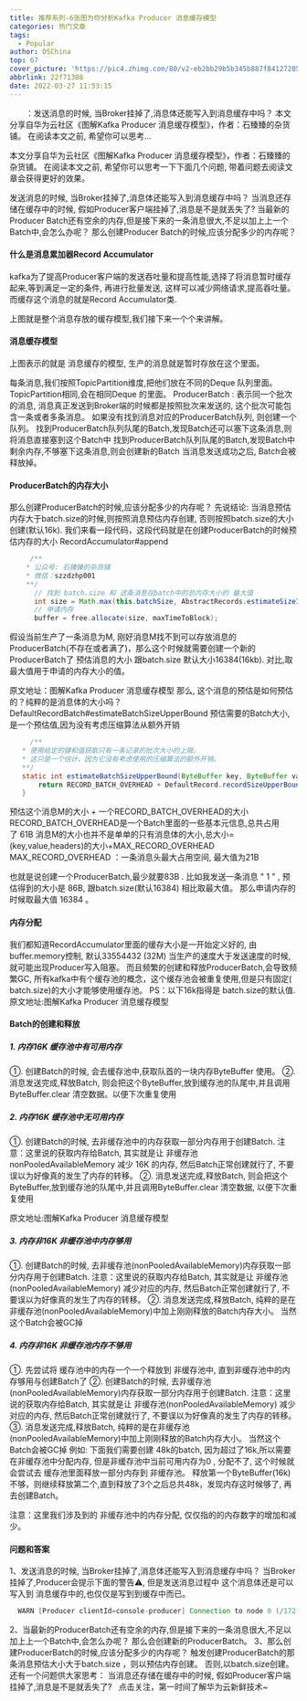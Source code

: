```yaml
---
title: 推荐系列-6张图为你分析Kafka Producer 消息缓存模型
categories: 热门文章
tags:
  - Popular
author: OSChina
top: 67
cover_picture: 'https://pic4.zhimg.com/80/v2-eb2bb29b5b345b887f84127205bf34b7_720w.jpg'
abbrlink: 22f71308
date: 2022-03-27 11:53:15
---
```


&emsp;&emsp;：发送消息的时候, 当Broker挂掉了,消息体还能写入到消息缓存中吗？ 本文分享自华为云社区《图解Kafka Producer 消息缓存模型》，作者：石臻臻的杂货铺。 在阅读本文之前, 希望你可以思考...
<!-- more -->

                                                                                                                    
                                                                                                     
本文分享自华为云社区《图解Kafka Producer 消息缓存模型》，作者：石臻臻的杂货铺。 
在阅读本文之前, 希望你可以思考一下下面几个问题, 带着问题去阅读文章会获得更好的效果。 
 
 发送消息的时候, 当Broker挂掉了,消息体还能写入到消息缓存中吗？ 
 当消息还存储在缓存中的时候, 假如Producer客户端挂掉了,消息是不是就丢失了? 
 当最新的Producer Batch还有空余的内存,但是接下来的一条消息很大,不足以加上上一个Batch中,会怎么办呢？ 
 那么创建Producer Batch的时候,应该分配多少的内存呢？ 
 
 
#### 什么是消息累加器Record Accumulator 
kafka为了提高Producer客户端的发送吞吐量和提高性能,选择了将消息暂时缓存起来,等到满足一定的条件, 再进行批量发送, 这样可以减少网络请求,提高吞吐量。 
而缓存这个消息的就是Record Accumulator类. 
 
上图就是整个消息存放的缓存模型,我们接下来一个个来讲解。 
 
#### 消息缓存模型 
 
上图表示的就是 消息缓存的模型, 生产的消息就是暂时存放在这个里面。 
 
 每条消息,我们按照TopicPartition维度,把他们放在不同的Deque<ProducerBatch> 队列里面。 TopicPartition相同,会在相同Deque<ProducerBatch> 的里面。 
 ProducerBatch : 表示同一个批次的消息, 消息真正发送到Broker端的时候都是按照批次来发送的, 这个批次可能包含一条或者多条消息。 
 如果没有找到消息对应的ProducerBatch队列, 则创建一个队列。 
 找到ProducerBatch队列队尾的Batch,发现Batch还可以塞下这条消息,则将消息直接塞到这个Batch中 
 找到ProducerBatch队列队尾的Batch,发现Batch中剩余内存,不够塞下这条消息,则会创建新的Batch 
 当消息发送成功之后, Batch会被释放掉。 
 
 
#### ProducerBatch的内存大小 
那么创建ProducerBatch的时候,应该分配多少的内存呢？ 
先说结论: 当消息预估内存大于batch.size的时候,则按照消息预估内存创建, 否则按照batch.size的大小创建(默认16k). 
我们来看一段代码，这段代码就是在创建ProducerBatch的时候预估内存的大小 
RecordAccumulator#append 
 
  
 ```java 
      /**
     * 公众号: 石臻臻的杂货铺
     * 微信：szzdzhp001
     **/
       // 找到 batch.size 和 这条消息在batch中的总内存大小的 最大值
       int size = Math.max(this.batchSize, AbstractRecords.estimateSizeInBytesUpperBound(maxUsableMagic, compression, key, value, headers));
       // 申请内存
       buffer = free.allocate(size, maxTimeToBlock);
  ``` 
  
 
 
 假设当前生产了一条消息为M, 刚好消息M找不到可以存放消息的ProducerBatch(不存在或者满了)，那么这个时候就需要创建一个新的ProducerBatch了 
 预估消息的大小 跟batch.size 默认大小16384(16kb). 对比,取最大值用于申请的内存大小的值。 
 
原文地址：图解Kafka Producer 消息缓存模型 
那么, 这个消息的预估是如何预估的？纯粹的是消息体的大小吗？ 
DefaultRecordBatch#estimateBatchSizeUpperBound 
预估需要的Batch大小,是一个预估值,因为没有考虑压缩算法从额外开销 
 
  
 ```java 
      /**
    * 使用给定的键和值获取只有一条记录的批次大小的上限。
    * 这只是一个估计，因为它没有考虑使用的压缩算法的额外开销。
    **/
    static int estimateBatchSizeUpperBound(ByteBuffer key, ByteBuffer value, Header[] headers) {
        return RECORD_BATCH_OVERHEAD + DefaultRecord.recordSizeUpperBound(key, value, headers);
    }

  ``` 
  
 
 
 预估这个消息M的大小 + 一个RECORD_BATCH_OVERHEAD的大小 
 RECORD_BATCH_OVERHEAD是一个Batch里面的一些基本元信息,总共占用了 61B 
 消息M的大小也并不是单单的只有消息体的大小,总大小=(key,value,headers)的大小+MAX_RECORD_OVERHEAD 
 MAX_RECORD_OVERHEAD ：一条消息头最大占用空间, 最大值为21B 
 
也就是说创建一个ProducerBatch,最少就要83B . 
比如我发送一条消息 " 1 " , 预估得到的大小是 86B, 跟batch.size(默认16384) 相比取最大值。 那么申请内存的时候取最大值 16384 。 
 
#### 内存分配 
我们都知道RecordAccumulator里面的缓存大小是一开始定义好的, 由buffer.memory控制, 默认33554432 (32M) 
当生产的速度大于发送速度的时候,就可能出现Producer写入阻塞。 
而且频繁的创建和释放ProducerBatch,会导致频繁GC, 所有kafka中有个缓存池的概念，这个缓存池会被重复使用,但是只有固定( batch.size)的大小才能够使用缓存池。 
PS：以下16k指得是 batch.size的默认值. 
原文地址:图解Kafka Producer 消息缓存模型 
 
#### Batch的创建和释放 
 
##### 1. 内存16K 缓存池中有可用内存 
①. 创建Batch的时候, 会去缓存池中,获取队首的一块内存ByteBuffer 使用。 
②. 消息发送完成,释放Batch, 则会把这个ByteBuffer,放到缓存池的队尾中,并且调用ByteBuffer.clear 清空数据。以便下次重复使用 
 
 
##### 2. 内存16K 缓存池中无可用内存 
①. 创建Batch的时候, 去非缓存池中的内存获取一部分内存用于创建Batch. 注意：这里说的获取内存给Batch, 其实就是让 非缓存池nonPooledAvailableMemory 减少 16K 的内存, 然后Batch正常创建就行了, 不要误以为好像真的发生了内存的转移。 
②. 消息发送完成,释放Batch, 则会把这个ByteBuffer,放到缓存池的队尾中,并且调用ByteBuffer.clear 清空数据, 以便下次重复使用 
 
原文地址:图解Kafka Producer 消息缓存模型 
 
##### 3. 内存非16K 非缓存池中内存够用 
①. 创建Batch的时候, 去非缓存池(nonPooledAvailableMemory)内存获取一部分内存用于创建Batch. 注意：这里说的获取内存给Batch, 其实就是让 非缓存池(nonPooledAvailableMemory) 减少对应的内存, 然后Batch正常创建就行了, 不要误以为好像真的发生了内存的转移。 
②. 消息发送完成,释放Batch, 纯粹的是在非缓存池(nonPooledAvailableMemory)中加上刚刚释放的Batch内存大小。 当然这个Batch会被GC掉 
 
 
##### 4. 内存非16K 非缓存池内存不够用 
①. 先尝试将 缓存池中的内存一个一个释放到 非缓存池中, 直到非缓存池中的内存够用与创建Batch了 
②. 创建Batch的时候, 去非缓存池(nonPooledAvailableMemory)内存获取一部分内存用于创建Batch. 注意：这里说的获取内存给Batch, 其实就是让 非缓存池(nonPooledAvailableMemory) 减少对应的内存, 然后Batch正常创建就行了, 不要误以为好像真的发生了内存的转移。 
③. 消息发送完成,释放Batch, 纯粹的是在非缓存池(nonPooledAvailableMemory)中加上刚刚释放的Batch内存大小。 当然这个Batch会被GC掉 
例如: 下面我们需要创建 48k的batch, 因为超过了16k,所以需要在非缓存池中分配内存, 但是非缓存池中当前可用内存为0 , 分配不了, 这个时候就会尝试去 缓存池里面释放一部分内存到 非缓存池。 
释放第一个ByteBuffer(16k) 不够，则继续释放第二个,直到释放了3个之后总共48k，发现内存这时候够了, 再去创建Batch。 
 
注意：这里我们涉及到的 非缓存池中的内存分配, 仅仅指的的内存数字的增加和减少。 
 
#### 问题和答案 
1、发送消息的时候, 当Broker挂掉了,消息体还能写入到消息缓存中吗？ 
当Broker挂掉了,Producer会提示下面的警告⚠️, 但是发送消息过程中 
这个消息体还是可以写入到 消息缓存中的,也仅仅是写到到缓存中而已。 
 
  
 ```java 
   WARN [Producer clientId=console-producer] Connection to node 0 (/172.23.164.192:9090) could not be established. Broker may not be available
  ``` 
  
 
 
2、当最新的ProducerBatch还有空余的内存,但是接下来的一条消息很大,不足以加上上一个Batch中,会怎么办呢？ 
那么会创建新的ProducerBatch。 
3、那么创建ProducerBatch的时候,应该分配多少的内存呢？ 
触发创建ProducerBatch的那条消息预估大小大于batch.size ，则以预估内存创建。 否则,以batch.size创建。 
还有一个问题供大家思考： 
当消息还存储在缓存中的时候, 假如Producer客户端挂掉了,消息是不是就丢失了? 
  
点击关注，第一时间了解华为云新鲜技术~
                                        